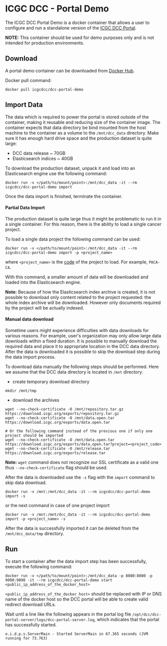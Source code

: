 # ICGC DCC - Portal Demo


The ICGC DCC Portal Demo is a docker container that allows a user to configure and run a standalone version of the [ICGC DCC Portal](https://dcc.icgc.org/).

**NOTE:** This container should be used for demo purposes only and is not intended for production environments.

## Download

A portal demo container can be downloaded from [Docker Hub](https://hub.docker.com/r/icgcdcc/dcc-portal-demo/).

Docker pull command:

```shell
docker pull icgcdcc/dcc-portal-demo
```

## Import Data

The data which is required to power the portal is stored outside of the container, making it reusable and reducing size of the container image. The container expects that data directory be bind mounted from the host machine to the container as a volume to the `/mnt/dcc_data` directory. Make sure it has enough hard drive space and the production dataset is quite large: 

 - DCC data release ~ 70GB
 - Elasticsearch indices ~ 40GB

 To download the production dataset, unpack it and load into an Elasticsearch engine use the following command:
 
```shell
docker run -v </path/to/mount/point>:/mnt/dcc_data -it --rm icgcdcc/dcc-portal-demo import
``` 

Once the data import is finished, terminate the container.

#### Partial Data Import

The production dataset is quite large thus it might be problematic to run it in a single container. For this reason, there is the ability to load a single cancer project.

To load a single data project the following command can be used:

```shell
docker run -v </path/to/mount/point>:/mnt/dcc_data -it --rm icgcdcc/dcc-portal-demo import -p <project_name>
```
where `<project_name>` is the [code](https://dcc.icgc.org/projects/details) of the project to load. For example, `PACA-CA`.

With this command, a smaller amount of data will be downloaded and loaded into the Elasticsearch engine.

**Note:** Because of how the Elasticsearch index archive is created, it is not possible to download only content related to the project requested: the whole index archive will be downloaded.  However only documents required by the project will be actually indexed.

#### Manual data download

Sometime users might experience difficulties with data downloads for various reasons. For example, user's organization may only allow large data downloads within a fixed duration. It is possible to manually download the required data and place it to appropriate location in the DCC data directory. After the data is downloaded it is possible to skip the download step during the data import process.

To download data manually the following steps should be performed. Here we assume that the DCC data directory is located in `/mnt` directory.

 - create temporary download directory

```shell
mkdir /mnt/tmp
```
 - download the archives

```shell
wget --no-check-certificate -O /mnt/repository.tar.gz https://download.icgc.org/exports/repository.tar.gz
wget --no-check-certificate -O /mnt/data.open.tar https://download.icgc.org/exports/data.open.tar

# Or the following command instead of the previous one if only one project should be imported
wget --no-check-certificate -O /mnt/data.open.tar https://download.icgc.org/exports/data.open.tar?project=<project_code>
wget --no-check-certificate -O /mnt/release.tar https://download.icgc.org/exports/release.tar
```

**Note:** `wget` command does not recognize our SSL certificate as a valid one thus `--no-check-certificate` flag should be used.

After the data is downloaded use the `-s` flag with the `import` command to skip data download.

```shell
docker run -v /mnt:/mnt/dcc_data -it --rm icgcdcc/dcc-portal-demo import -s
```

or the next command in case of one project import

```shell
docker run -v /mnt:/mnt/dcc_data -it --rm icgcdcc/dcc-portal-demo import -p <project_name> -s
```

After the data is successfully imported it can be deleted from the `/mnt/dcc_data/tmp` directory.

Run
---

To start a container after the data import step has been successfully, execute the following command:

```shell
docker run -v </path/to/mount/point>:/mnt/dcc_data -p 8080:8080 -p 9090:9090 -it --rm icgcdcc/dcc-portal-demo start <public_ip_address_of_the_docker_host>
```
`<public_ip_address_of_the_docker_host>` should be replaced with IP or DNS name of the docker host so the DCC portal will be able to create valid redirect download URLs.

Wait until a line like the following appears in the portal log file `/opt/dcc/dcc-portal-server/logs/dcc-portal-server.log`, which indicates that the portal has successfully started.

```
o.i.d.p.s.ServerMain - Started ServerMain in 67.365 seconds (JVM running for 73.763)
```
